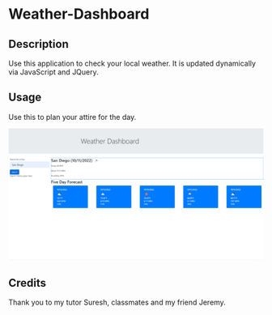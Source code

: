 # Weather-Dashboard

## Description

Use this application to check your local weather. It is updated dynamically via JavaScript and JQuery.

## Usage

Use this to plan your attire for the day.

![The following is a screenshot of the application.](/assets/Screenshot%202022-10-11%20222949.png)

## Credits

Thank you to my tutor Suresh, classmates and my friend Jeremy.
